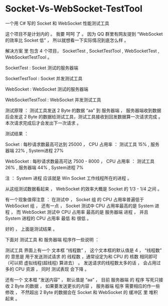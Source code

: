 # Socket-Vs-WebSocket-TestTool
一个用 C# 写的 Socket 和 WebSocket 性能测试工具



这个项目不是计划内的 。 我要 呵呵 了 。 因为 QQ 群里有网友提到 “WebSocket 的效率比 Socket 低” ， 所以就想看一下实际情况到底怎么样 。

解决方案 里 包含 4 个项目， SocketTest , SocketTestTool , WebSocketTest , WebSocketTestTool 。 

SocketTest :  Socket 测试的服务器端

SocketTestTool :  Socket 并发测试工具

WebSocket :  WebSocket 测试的服务器端

WebSocketTestTool :  WebSocket 并发测试工具


测试原理 ： 测试工具发送 2 Byte 的数据 “aa” 到 服务器端 ， 服务器端收到数据后会发这 2 Byte 的数据给测试工具，测试工具接收到回发数据算一次请求完成 。 本次请求完成后才会发出下一次请求 。

测试结果 ：    

Socket : 每秒请求数最高可达到 25000 ， CPU 占用率 ： 测试工具 15% , 服务器端 22% , System进程 27%

WebSocket : 每秒请求数最高可达 7500 - 8000 ， CPU 占用率 ： 测试工具 26% , 服务器端 44% , System进程 7%

注 ： System 进程 应该就是 Win Socket 工作线程所在的进程 。

从这组测试数据看起来 ， WebSocket 的效率大概是 Socket 的 1/3 - 1/4 之间 。

有一个现象值得注意 ： 在测试中 ， Socket 组 的 CPU 占用率普遍低于 WebSocket 组 ， 还有一点 ， Socket 测试中 CPU 占用率最高的是 System 进程 ， 而 WebSocket 测试中 CPU 占用率 最高的是 服务器端 进程 ， 并且 System 进程的 CPU 占用率 最低 和 很低 。

好的 ， 上面是测试结果 。

下面对 测试工具 和 服务器端 程序作一些说明 ：

测试工具 界面上有一个 文本框 “线程数” ， 这个文本框的默认值是 4 ， “线程数” 的 意思是 用于发送测试请求 的 线程数 ，通常设定为和 CPU 的 核数 相同即可 （可以把 虚拟线程(超线程) 算进去） 。 发送请求的线程数太多的话 ， 会占用过多的 CPU 资源 ， 同时 测试表现 会下降 。

还有一个 文本框 “发送内容” ， 默认值是 “aa” ， 目前 服务器端 的 程序 写死只接收 2 Byte 的数据 ， 如果要发送更长的内容 ， 服务器端 程序 需要相应的作一些修改 ， 不然超出 2 Byte 的数据会在 Socket 和 WebSocket 的 缓冲区 里 堆积 起来 。  

































